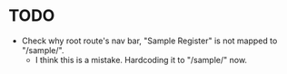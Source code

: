 # TODO
* Check why root route's nav bar, "Sample Register" is not mapped to "/sample/".
    * I think this is a mistake. Hardcoding it to "/sample/" now.